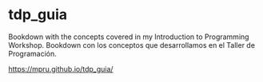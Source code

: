 # tdp_guia
Bookdown with the concepts covered in my Introduction to Programming Workshop.
Bookdown con los conceptos que desarrollamos en el Taller de Programación.

https://mpru.github.io/tdp_guia/
